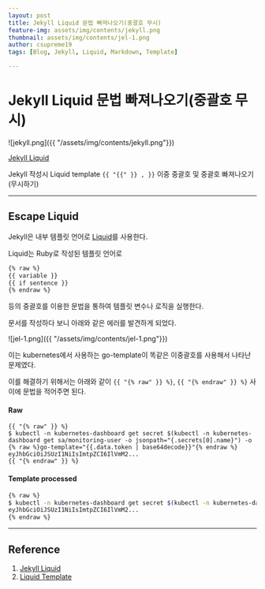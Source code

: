 ```yaml
---
layout: post
title: Jekyll Liquid 문법 빠져나오기(중괄호 무시)
feature-img: assets/img/contents/jekyll.png
thumbnail: assets/img/contents/jel-1.png
author: csupreme19
tags: [Blog, Jekyll, Liquid, Markdown, Template]

---
```


# Jekyll Liquid 문법 빠져나오기(중괄호 무시)

![jekyll.png]({{ "/assets/img/contents/jekyll.png"}})

[Jekyll Liquid](https://jekyllrb.com/docs/liquid/)

Jekyll 작성시 Liquid template `{{ "{{" }} , }}` 이중 중괄호 및 중괄호 빠져나오기 (무시하기)

---

## Escape Liquid

Jekyll은 내부 템플릿 언어로 [Liquid](https://shopify.github.io/liquid/)를 사용한다.

Liquid는 Ruby로 작성된 템플릿 언어로

```sh
{% raw %}
{{ variable }}
{{ if sentence }}
{% endraw %}
```

등의 중괄호를 이용한 문법을 통하여 템플릿 변수나 로직을 실행한다.

문서를 작성하다 보니 아래와 같은 에러를 발견하게 되었다.

![jel-1.png]({{ "/assets/img/contents/jel-1.png"}})

이는 kubernetes에서 사용하는 go-template이 똑같은 이중괄호를 사용해서 나타난 문제였다.

이를 해결하기 위해서는 아래와 같이 `{{ "{% raw" }} %}`, `{{ "{% endraw" }} %}`  사이에 문법을 적어주면 된다.

#### Raw

```text
{{ "{% raw" }} %}
$ kubectl -n kubernetes-dashboard get secret $(kubectl -n kubernetes-dashboard get sa/monitoring-user -o jsonpath="{.secrets[0].name}") -o {% raw %}go-template="{{.data.token | base64decode}}"{% endraw %}
eyJhbGciOiJSUzI1NiIsImtpZCI6IlVmM2...
{{ "{% endraw" }} %}
```

#### Template processed

```sh
{% raw %}
$ kubectl -n kubernetes-dashboard get secret $(kubectl -n kubernetes-dashboard get sa/monitoring-user -o jsonpath="{.secrets[0].name}") -o go-template="{{.data.token | base64decode}}"
eyJhbGciOiJSUzI1NiIsImtpZCI6IlVmM2...
{% endraw %}
```

---

## Reference

1. [Jekyll Liquid](https://jekyllrb.com/docs/liquid/)
2. [Liquid Template](https://shopify.github.io/liquid/tags/template/)


